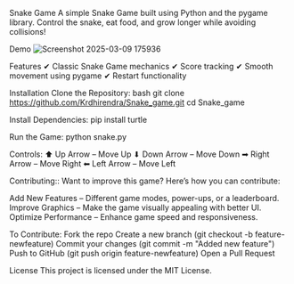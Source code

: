 Snake Game
A simple Snake Game built using Python and the pygame library. Control the snake, eat food, and grow longer while avoiding collisions!


Demo
![Screenshot 2025-03-09 175936](https://github.com/user-attachments/assets/372d4f66-6230-4549-bf20-ae0d8a858196)


Features
✔ Classic Snake Game mechanics
✔ Score tracking
✔ Smooth movement using pygame
✔ Restart functionality

Installation
Clone the Repository:
bash
  git clone https://github.com/Krdhirendra/Snake_game.git
  cd Snake_game

Install Dependencies:
  pip install turtle

Run the Game:
  python snake.py

Controls:
⬆ Up Arrow – Move Up
⬇ Down Arrow – Move Down
➡ Right Arrow – Move Right
⬅ Left Arrow – Move Left

Contributing::
Want to improve this game? Here’s how you can contribute:

Add New Features – Different game modes, power-ups, or a leaderboard.
Improve Graphics – Make the game visually appealing with better UI.
Optimize Performance – Enhance game speed and responsiveness.

To Contribute:
Fork the repo
Create a new branch (git checkout -b feature-newfeature)
Commit your changes (git commit -m "Added new feature")
Push to GitHub (git push origin feature-newfeature)
Open a Pull Request

License
This project is licensed under the MIT License.
